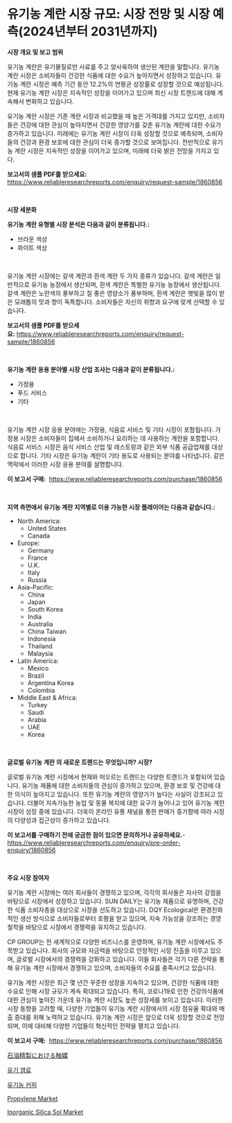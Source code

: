 <p><h1>유기농 계란 시장 규모: 시장 전망 및 시장 예측(2024년부터 2031년까지)</h1></p><p><strong>시장 개요 및 보고 범위</strong></p>
<p><p>유기농 계란은 유기물질로만 사료를 주고 양사육하여 생산된 계란을 말합니다. 유기농 계란 시장은 소비자들이 건강한 식품에 대한 수요가 높아지면서 성장하고 있습니다. 유기농 계란 시장은 예측 기간 동안 12.2%의 연평균 성장률로 성장할 것으로 예상됩니다. 현재 유기농 계란 시장은 지속적인 성장을 이어가고 있으며 최신 시장 트렌드에 대해 계속해서 변화하고 있습니다. </p><p>유기농 계란 시장은 기존 계란 시장과 비교했을 때 높은 가격대를 가지고 있지만, 소비자들은 건강에 대한 관심이 높아지면서 건강한 영양가를 갖춘 유기농 계란에 대한 수요가 증가하고 있습니다. 미래에는 유기농 계란 시장이 더욱 성장할 것으로 예측되며, 소비자들의 건강과 환경 보호에 대한 관심이 더욱 증가할 것으로 보여집니다. 전반적으로 유기농 계란 시장은 지속적인 성장을 이어가고 있으며, 미래에 더욱 밝은 전망을 가지고 있다.</p></p>
<p><strong>보고서의 샘플 PDF를 받으세요:</strong> <a href="https://www.reliableresearchreports.com/enquiry/request-sample/1860856">https://www.reliableresearchreports.com/enquiry/request-sample/1860856</a></p>
<p>&nbsp;</p>
<p><strong>시장 세분화</strong></p>
<p><strong>유기농 계란 유형별 시장 분석은 다음과 같이 분류됩니다.:</strong></p>
<p><ul><li>브라운 색상</li><li>화이트 색상</li></ul></p>
<p>&nbsp;</p>
<p><p>유기농 계란 시장에는 갈색 계란과 흰색 계란 두 가지 종류가 있습니다. 갈색 계란은 일반적으로 유기농 농장에서 생산되며, 흰색 계란은 특별한 유기농 농장에서 생산됩니다. 갈색 계란은 노란색의 풍부하고 질 좋은 영양소가 풍부하며, 흰색 계란은 햇빛을 많이 받은 모래톱의 맛과 향이 독특합니다. 소비자들은 자신의 취향과 요구에 맞게 선택할 수 있습니다.</p></p>
<p><strong>보고서의 샘플 PDF를 받으세요:</strong>&nbsp;<a href="https://www.reliableresearchreports.com/enquiry/request-sample/1860856">https://www.reliableresearchreports.com/enquiry/request-sample/1860856</a></p>
<p>&nbsp;</p>
<p><strong> 유기농 계란 응용 분야별 시장 산업 조사는 다음과 같이 분류됩니다.:</strong></p>
<p><ul><li>가정용</li><li>푸드 서비스</li><li>기타</li></ul></p>
<p>&nbsp;</p>
<p><p>유기농 계란 시장 응용 분야에는 가정용, 식음료 서비스 및 기타 시장이 포함됩니다. 가정용 시장은 소비자들이 집에서 소비하거나 요리하는 데 사용하는 계란을 포함합니다. 식음료 서비스 시장은 음식 서비스 산업 및 레스토랑과 같은 외부 식품 공급업체를 대상으로 합니다. 기타 시장은 유기농 계란이 기타 용도로 사용되는 분야를 나타냅니다. 같은 맥락에서 이러한 시장 응용 분야를 설명합니다.</p></p>
<p><strong>이 보고서 구매:</strong>&nbsp; <a href="https://www.reliableresearchreports.com/purchase/1860856">https://www.reliableresearchreports.com/purchase/1860856</a></p>
<p>&nbsp;</p>
<p><strong>지역 측면에서 유기농 계란 지역별로 이용 가능한 시장 플레이어는 다음과 같습니다.:</strong></p>
<p><ul>
    <li>
        North America:
        <ul>
            <li>United States</li>
            <li>Canada</li>
        </ul>
    </li>
    <li>
        Europe:
        <ul>
            <li>Germany</li>
            <li>France</li>
            <li>U.K.</li>
            <li>Italy</li>
            <li>Russia</li>
        </ul>
    </li>
    <li>
        Asia-Pacific:
        <ul>
            <li>China</li>
            <li>Japan</li>
            <li>South Korea</li>
            <li>India</li>
            <li>Australia</li>
            <li>China Taiwan</li>
            <li>Indonesia</li>
            <li>Thailand</li>
            <li>Malaysia</li>
        </ul>
    </li>
    <li>
        Latin America:
        <ul>
            <li>Mexico</li>
            <li>Brazil</li>
            <li>Argentina Korea</li>
            <li>Colombia</li>
        </ul>
    </li>
    <li>
        Middle East & Africa:
        <ul>
            <li>Turkey</li>
            <li>Saudi</li>
            <li>Arabia</li>
            <li>UAE</li>
            <li>Korea</li>
        </ul>
    </li>
    </ul></p>
<p>&nbsp;</p>
<p><strong>글로벌 유기농 계란 의 새로운 트렌드는 무엇입니까? 시장?</strong></p>
<p><p>글로벌 유기농 계란 시장에서 현재와 떠오르는 트렌드는 다양한 트랜드가 포함되어 있습니다. 유기농 제품에 대한 소비자들의 관심이 증가하고 있으며, 환경 보호 및 건강에 대한 의식이 높아지고 있습니다. 또한 유기농 계란의 영양가가 높다는 사실이 강조되고 있습니다. 더불어 지속가능한 농업 및 동물 복지에 대한 요구가 늘어나고 있어 유기농 계란 시장이 성장 중에 있습니다. 더욱이 온라인 유통 채널을 통한 판매가 증가함에 따라 시장의 다양성과 접근성이 증가하고 있습니다.</p></p>
<p><strong>이 보고서를 구매하기 전에 궁금한 점이 있으면 문의하거나 공유하세요.</strong>- <a href="https://www.reliableresearchreports.com/enquiry/pre-order-enquiry/1860856">https://www.reliableresearchreports.com/enquiry/pre-order-enquiry/1860856</a></p>
<p>&nbsp;</p>
<p><strong>주요 시장 참여자</strong></p>
<p><p>유기농 계란 시장에는 여러 회사들이 경쟁하고 있으며, 각각의 회사들은 자사의 강점을 바탕으로 시장에서 성장하고 있습니다. SUN DAILY는 유기농 제품으로 유명하며, 건강한 식품 소비자층을 대상으로 시장을 선도하고 있습니다. DQY Ecological은 환경친화적인 생산 방식으로 소비자들로부터 호평을 받고 있으며, 지속 가능성을 강조하는 경영 철학을 바탕으로 시장에서 경쟁력을 유지하고 있습니다.</p><p>CP GROUP는 전 세계적으로 다양한 비즈니스를 운영하며, 유기농 계란 시장에서도 주목받고 있습니다. 회사의 규모와 자금력을 바탕으로 안정적인 시장 진출을 이루고 있으며, 글로벌 시장에서의 경쟁력을 강화하고 있습니다. 이들 회사들은 각기 다른 전략을 통해 유기농 계란 시장에서 경쟁하고 있으며, 소비자들의 수요를 충족시키고 있습니다.</p><p>유기농 계란 시장은 최근 몇 년간 꾸준한 성장을 지속하고 있으며, 건강한 식품에 대한 수요로 인해 시장 규모가 계속 확대되고 있습니다. 특히, 코로나19로 인한 건강의식품에 대한 관심이 높아진 가운데 유기농 계란 시장도 높은 성장세를 보이고 있습니다. 이러한 시장 동향을 고려할 때, 다양한 기업들이 유기농 계란 시장에서의 시장 점유율 확대와 매출 증대를 위해 노력하고 있습니다. 유기농 계란 시장은 앞으로 더욱 성장할 것으로 전망되며, 이에 대비해 다양한 기업들이 혁신적인 전략을 펼치고 있습니다.</p></p>
<p><strong>이 보고서 구매:</strong>&nbsp;&nbsp;<a href="https://www.reliableresearchreports.com/purchase/1860856">https://www.reliableresearchreports.com/purchase/1860856</a></p>
<p><p><a href="https://github.com/efcvopdgkdx128/Market-Research-Report-List-1/blob/main/1727668191433.md">石油精製における触媒</a></p><p><a href="https://github.com/fredrickeglers/Market-Research-Report-List-1/blob/main/4785700191279.md">유기 염료</a></p><p><a href="https://github.com/bunxhcci35271755/Market-Research-Report-List-1/blob/main/9513099191278.md">유기농 커피</a></p><p><a href="https://github.com/derrinmiltonellis35gcl/Market-Research-Report-List-1/blob/main/propylene-market.md">Propylene Market</a></p><p><a href="https://issuu.com/reportprime-2/docs/inorganic-silica-sol-market-size-2030.pptx">Inorganic Silica Sol Market</a></p></p>

